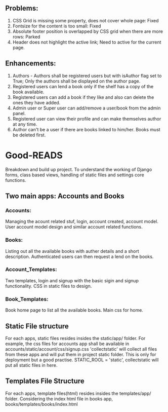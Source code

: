 ## Problems: 
1. CSS Grid is missing some property, does not cover whole page: Fixed
2. Fontsize for the content is too small: Fixed
3. Absolute footer position is overlapped by CSS grid when there are more rows: Parked
4. Header does not highlight the active link; Need to active for the current page.

## Enhancements:
1. Authors - Authors shall be registered users but with isAuthor flag set to True; Only the authors shall be displayed on the author page. 
2. Registered users can lend a book only if the shelf has a copy of the book available. 
3. Registered users can add a book if they like and also can delete the ones they have added. 
4. Admin user or Super user can add/remove a user/book from the admin panel.
5. Registered user can view their profile and can make themselves author at any time. 
6. Author can't be a user if there are books linked to him/her. Books must be deleted first. 

# Good-READS
Breakdown and build up project. To understand the working of Django forms, class based views, handling of static files and settings core functions.


## Two main apps: Accounts and Books
### Accounts: 
Managing the acount related stuf, login, account created, account model. User account model design and similar account related functions.

### Books: 
Listing out all the available books with auther details and a short description. Authenticated users can then request a lend on the books. 

### Account_Templates:
Two templates, login and signup with the basic sigin and signup functionality. CSS in static files to design. 

### Book_Templates:
Book home page to list all the available books. Main css for home. 

## Static File structure
For each apps, static files resides insides the static/app/ folder. For example, the css files for accounts app shall be available in accounts/static/account/css/signup.css
'collectstatic' will collect all files from these apps and will put them in project static folder. This is only for deployment but a good practise. 
STATIC_ROOL = 'static', collectstatic will put all static files in here. 

## Templates File Structure
For each apps, template files(html) resides insides the templates/app/ folder. Considering the index html file in books app,
books/templates/books/index.html

